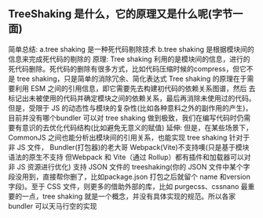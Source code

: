 ## TreeShaking 是什么，它的原理又是什么呢(字节一面)
简单总结:
a.tree shaking 是一种死代码剔除技术
b.tree shaking 是根据模块间的信息来完成死代码的剔除的
原理:
Tree shaking 利用的是模块间的信息，进行的死代码删除。死代码的删除有很多方式，比如代码压缩时候的compress，但它不是 tree shaking，只是简单的消除冗余、简化表达式
Tree shaking 的原理在于需要利用 ESM 之间的引用信息，即它需要先去构建初代码的依赖关系图谱，然后
去标记出未被使用的代码并确定模块之间的依赖关系，最后再消除未使用过的代码。但是，受限于 JS 的动态性与模块的复杂性(比如各种意料之外的副作用的产生)，目前并没有哪个bundler 可以对 tree shaking 做到极致，我们在编写代码时仍需要有意识的去优化代码结构(比如避免无意义的赋值)
延伸:
但是，在某些场景下，CommonJS 之间也能分析出模块间的引用关系，也能实现 tree shaking 针对于非 JS 文件， Bundler(打包器)的老大哥 Webpack(Vite)不支持噢(只是基于模块语法的原生不支持 但Webpack 和 Vite（通过 Rollup）都有插件和加载器可以对非 JS 资源进行优化) 支持 JSON 文件的 treeshaking(你的 JSON 文件中某个字段没用到，直接帮你删了，比如package.json 打包之后就留个 name 和version 字段)。至于 CSS 文件，则更多的借助外部的库，比如 purgecss、cssnano
最重要的一点，tree shaking 就是一个概念，并没有具体实现的规范。所以各家 bundler 可以天马行空的实现